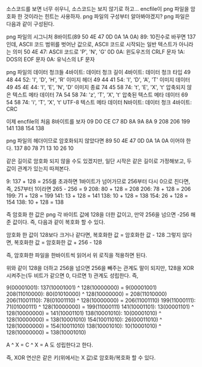 소스코드를 보면 너무 쉬우니, 소스코드는 보지 않기로 하고...
encfile이 png 파일을 암호화 한 것이라는 힌트는 사용하자.
png 파일의 구성부터 알아봐야겠지? png 파일은 다음과 같이 구성된다.

png 파일의 시그니처 8바이트(89 50 4E 47 0D 0A 1A 0A)
    89: 10진수로 바꾸면 137인데, ASCII 코드 범위를 벗어난 값으로, ASCII 코드로 시작되는 일반 텍스트가 아니라는 의미
    50 4E 47: ASCII 코드로 'P', 'N', 'G'
    0D 0A: 윈도우즈의 CRLF 문자
    1A: DOS의 EOF 문자
    0A: 유닉스의 LF 문자

png 파일의 데이터 청크들
    4바이트: 데이터 청크 길이
    4바이트: 데이터 청크 타입
        49 48 44 52: 'I', 'D', 'H', 'R' 이미지 헤더
        49 44 41 54: 'I', 'D', 'A', 'T' 이미지 데이터
        49 45 4E 44: 'I', 'E', 'N', 'D' 이미지 종료
        74 45 58 74: 't', 'E', 'X', 't' 압축되지 않은 텍스트 메타 데이터
        7A 54 58 74: 'z', 'T', 'X', 't' 압축된 텍스트 메타 데이터
        69 54 58 74: 'i', 'T', 'X', 't' UTF-8 텍스트 메타 데이터
    N바이트: 데이터 청크
    4바이트: CRC

이제 encfile의 처음 8바이트를 보자
09 D0 CE C7 8D 8A 9A 8A
9 208 206 199 141 138 154 138

png 파일의 헤더이므로 암호화되지 않았다면
89 50 4E 47 0D 0A 1A 0A 이어야 한다.
137 80 78 71 13 10 26 10

같은 길이로 암호화 되지 않을 수도 있겠지만, 일단 시작은 같은 길이로 가정해보고, 두 값이 관계가 있는지 따져본다.

9: 137 + 128 = 255를 초과하면 1바이트가 넘어가므로 256부터 다시 0으로 친다면, 즉, 257부터 1이라면 265 - 256 = 9
208: 80 + 128 = 208
206: 78 + 128 = 206
199: 71 + 128 = 199
141: 13 + 128 = 141
138: 10 + 128 = 138
154: 26 + 128 = 154
138: 10 + 128 = 138

즉 암호화 한 값은 png 각 바이트 값에 128을 더한 값이고, 만약 256을 넘으면 -256 해준 값이다.
즉, 다음과 같이 복호화 할 수 있다.

암호화 한 값이 128보다 크거나 같다면, 복호화한 값 = 암호화한 값 - 128
그렇지 않다면, 복호화한 값 = 암호화한 값 + 256 - 128

즉, 암호화한 파일을 한바이트씩 읽어서 위 로직을 적용하면 된다.

위와 같이 128을 더하고 256을 넘으면 256을 빼주는 관계도 말이 되지만,
128을 XOR 시켜주는(두 비트가 같으면 0, 다르면 1) 관계도 성립한다. 즉,

9(00001001): 137(10001001) ^ 128(10000000) = 9(00001001)
208(11010000): 80(01010000) ^ 128(10000000) = 208(11010000)
206(11001110): 78(01001110) ^ 128(10000000) = 206(11001110)
199(11000111): 71(01000111) ^ 128(10000000) = 199(11000111)
141(10001101): 13(00001101) ^ 128(10000000) = 141(10001101)
138(10001010): 10(00001010) ^ 128(10000000) = 138(10001010)
154(10011010): 26(00011010) ^ 128(10000000) = 154(10011010)
138(10001010): 10(10001010) ^ 128(10000000) = 138(10001010)

A ^ X = C ^ X = A 도 성립한다고 한다.

즉, XOR 연산은 같은 키(위에서는 X 값)로 암호화/복호화 할 수 있다.
